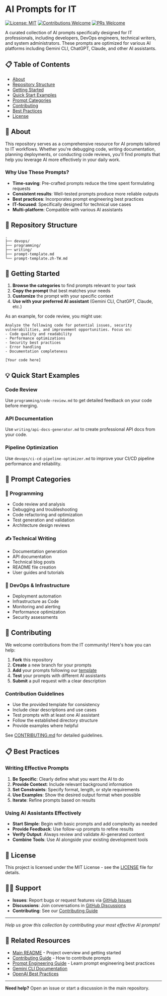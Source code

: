 # AI Prompts for IT

[![License: MIT](https://img.shields.io/badge/License-MIT-yellow.svg)](https://opensource.org/licenses/MIT)
[![Contributions Welcome](https://img.shields.io/badge/contributions-welcome-brightgreen.svg?style=flat)](CONTRIBUTING.md)
[![PRs Welcome](https://img.shields.io/badge/PRs-welcome-brightgreen.svg?style=flat-square)](http://makeapullrequest.com)

A curated collection of AI prompts specifically designed for IT professionals, including developers, DevOps engineers, technical writers, and system administrators. These prompts are optimized for various AI platforms including Gemini CLI, ChatGPT, Claude, and other AI assistants.

## 📋 Table of Contents

- [About](#about)
- [Repository Structure](#repository-structure)
- [Getting Started](#getting-started)
- [Quick Start Examples](#quick-start-examples)
- [Prompt Categories](#prompt-categories)
- [Contributing](#contributing)
- [Best Practices](#best-practices)
- [License](#license)

## 🎯 About

This repository serves as a comprehensive resource for AI prompts tailored to IT workflows. Whether you're debugging code, writing documentation, planning deployments, or conducting code reviews, you'll find prompts that help you leverage AI more effectively in your daily work.

### Why Use These Prompts?

- **Time-saving**: Pre-crafted prompts reduce the time spent formulating requests
- **Consistent results**: Well-tested prompts produce more reliable outputs
- **Best practices**: Incorporates prompt engineering best practices
- **IT-focused**: Specifically designed for technical use cases
- **Multi-platform**: Compatible with various AI assistants

## 📁 Repository Structure

```text
.
├── devops/
├── programming/
├── writing/
├── prompt-template.md
└── prompt-template.zh-TW.md
```

## 🚀 Getting Started

1. **Browse the categories** to find prompts relevant to your task
2. **Copy the prompt** that best matches your needs
3. **Customize** the prompt with your specific context
4. **Use with your preferred AI assistant** (Gemini CLI, ChatGPT, Claude, etc.)

As an example, for code review, you might use:

```text
Analyze the following code for potential issues, security vulnerabilities, and improvement opportunities. Focus on:
- Code quality and readability
- Performance optimizations
- Security best practices
- Error handling
- Documentation completeness

[Your code here]
```

## 💡 Quick Start Examples

### Code Review

Use `programming/code-review.md` to get detailed feedback on your code before merging.

### API Documentation

Use `writing/api-docs-generator.md` to create professional API docs from your code.

### Pipeline Optimization

Use `devops/ci-cd-pipeline-optimizer.md` to improve your CI/CD pipeline performance and reliability.

## 📂 Prompt Categories

### 🔧 Programming

- Code review and analysis
- Debugging and troubleshooting
- Code refactoring and optimization
- Test generation and validation
- Architecture design reviews

### ✍️ Technical Writing

- Documentation generation
- API documentation
- Technical blog posts
- README file creation
- User guides and tutorials

### 🚀 DevOps & Infrastructure

- Deployment automation
- Infrastructure as Code
- Monitoring and alerting
- Performance optimization
- Security assessments

## 🤝 Contributing

We welcome contributions from the IT community! Here's how you can help:

1. **Fork** this repository
2. **Create** a new branch for your prompts
3. **Add** your prompts following our [template](prompts/templates/prompt-template.md)
4. **Test** your prompts with different AI assistants
5. **Submit** a pull request with a clear description

### Contribution Guidelines

- Use the provided template for consistency
- Include clear descriptions and use cases
- Test prompts with at least one AI assistant
- Follow the established directory structure
- Provide examples where helpful

See [CONTRIBUTING.md](CONTRIBUTING.md) for detailed guidelines.

## 📋 Best Practices

### Writing Effective Prompts

1. **Be Specific**: Clearly define what you want the AI to do
2. **Provide Context**: Include relevant background information
3. **Set Constraints**: Specify format, length, or style requirements
4. **Use Examples**: Show the desired output format when possible
5. **Iterate**: Refine prompts based on results

### Using AI Assistants Effectively

- **Start Simple**: Begin with basic prompts and add complexity as needed
- **Provide Feedback**: Use follow-up prompts to refine results
- **Verify Output**: Always review and validate AI-generated content
- **Combine Tools**: Use AI alongside your existing development tools

## 📄 License

This project is licensed under the MIT License - see the [LICENSE](LICENSE) file for details.

## 🙋‍♂️ Support

- **Issues**: Report bugs or request features via [GitHub Issues](../../issues)
- **Discussions**: Join conversations in [GitHub Discussions](../../discussions)
- **Contributing**: See our [Contributing Guide](CONTRIBUTING.md)

---

*Help us grow this collection by contributing your most effective AI prompts!*

## 🔗 Related Resources

- [Main README](../README.md) - Project overview and getting started
- [Contributing Guide](../CONTRIBUTING.md) - How to contribute prompts
- [Prompt Engineering Guide](https://www.promptingguide.ai/) - Learn prompt engineering best practices
- [Gemini CLI Documentation](https://ai.google.dev/gemini-api/docs/cli)
- [OpenAI Best Practices](https://platform.openai.com/docs/guides/prompt-engineering)

---

**Need help?** Open an issue or start a discussion in the main repository.
